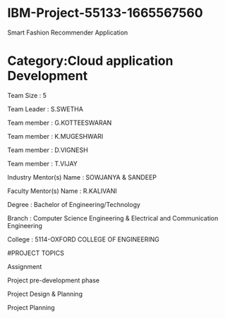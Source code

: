#  IBM-Project-55133-1665567560
Smart Fashion Recommender Application
# Category:Cloud application Development


Team Size : 5

Team Leader : S.SWETHA

Team member : G.KOTTEESWARAN

Team member : K.MUGESHWARI

Team member : D.VIGNESH

Team member : T.VIJAY


Industry Mentor(s) Name : SOWJANYA & SANDEEP

Faculty Mentor(s) Name : R.KALIVANI

Degree : Bachelor of Engineering/Technology

Branch : Computer Science Engineering & Electrical and Communication Engineering

College : 5114-OXFORD COLLEGE OF ENGINEERING

#PROJECT TOPICS

Assignment

Project pre-development phase

Project Design & Planning

Project Planning
